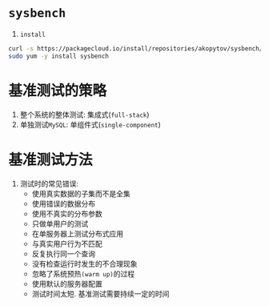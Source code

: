 # `sysbench`

1. `install`

```bash
curl -s https://packagecloud.io/install/repositories/akopytov/sysbench/script.rpm.sh | sudo bash
sudo yum -y install sysbench
```

# 基准测试的策略

1. 整个系统的整体测试: 集成式(`full-stack`)
2. 单独测试`MySQL`: 单组件式(`single-component`)

# 基准测试方法

1. 测试时的常见错误:
   - 使用真实数据的子集而不是全集
   - 使用错误的数据分布
   - 使用不真实的分布参数
   - 只做单用户的测试
   - 在单服务器上测试分布式应用
   - 与真实用户行为不匹配
   - 反复执行同一个查询
   - 没有检查运行时发生的不合理现象
   - 忽略了系统预热`(warm up)`的过程
   - 使用默认的服务器配置
   - 测试时间太短. 基准测试需要持续一定的时间
